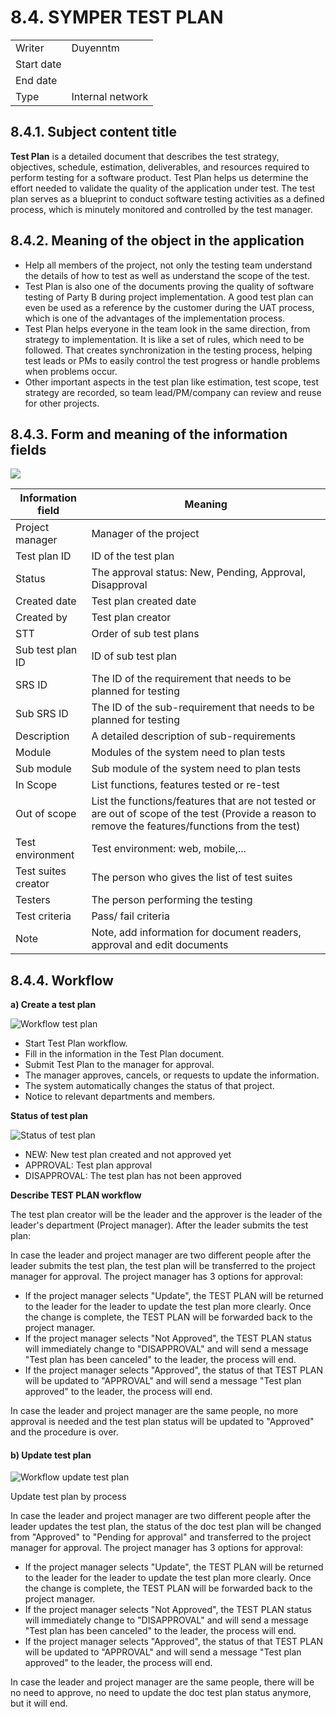 # 8.4. SYMPER TEST PLAN

|            |                  |
| ---------- | ---------------- |
| Writer     | Duyenntm         |
| Start date |                  |
| End date   |                  |
| Type       | Internal network |

## **8.4.1. Subject content title**

**Test Plan** is a detailed document that describes the test strategy, objectives, schedule, estimation, deliverables, and resources required to perform testing for a software product. Test Plan helps us determine the effort needed to validate the quality of the application under test. The test plan serves as a blueprint to conduct software testing activities as a defined process, which is minutely monitored and controlled by the test manager.

## 8.4.2. Meaning of the object in the application

* Help all members of the project, not only the testing team understand the details of how to test as well as understand the scope of the test.
* Test Plan is also one of the documents proving the quality of software testing of Party B during project implementation. A good test plan can even be used as a reference by the customer during the UAT process, which is one of the advantages of the implementation process.
* Test Plan helps everyone in the team look in the same direction, from strategy to implementation. It is like a set of rules, which need to be followed. That creates synchronization in the testing process, helping test leads or PMs to easily control the test progress or handle problems when problems occur.
* Other important aspects in the test plan like estimation, test scope, test strategy are recorded, so team lead/PM/company can review and reuse for other projects.

## 8.4.3.  Form  and meaning of the information fields

![](<../.gitbook/assets/Screen Shot 2022-01-23 at 23.17.55.png>)

| Information field   | Meaning                                                                                                                                           |
| ------------------- | ------------------------------------------------------------------------------------------------------------------------------------------------- |
| Project manager     | Manager of the project                                                                                                                            |
| Test plan ID        | ID of the test plan                                                                                                                               |
| Status              | The approval status: New, Pending, Approval, Disapproval                                                                                          |
| Created date        | Test plan created date                                                                                                                            |
| Created by          | Test plan creator                                                                                                                                 |
| STT                 | Order of sub test plans                                                                                                                           |
| Sub test plan ID    | ID of sub test plan                                                                                                                               |
| SRS ID              | The ID of the requirement that needs to be planned for testing                                                                                    |
| Sub SRS ID          | The ID of the sub-requirement that needs to be planned for testing                                                                                |
| Description         | A detailed description of sub-requirements                                                                                                        |
| Module              | Modules of the system need to plan tests                                                                                                          |
| Sub module          | Sub module of the system need to plan tests                                                                                                       |
| In Scope            | List functions, features tested or re-test                                                                                                        |
| Out of scope        | List the functions/features that are not tested or are out of scope of the test (Provide a reason to remove the features/functions from the test) |
| Test environment    | Test environment: web, mobile,...                                                                                                                 |
| Test suites creator | The person who gives the list of test suites                                                                                                      |
| Testers             | The person performing the testing                                                                                                                 |
| Test criteria       | Pass/ fail criteria                                                                                                                               |
| Note                | Note, add information for document readers, approval and edit documents                                                                           |

## 8.4.4. Workflow

**a)  Create a test plan**

![Workflow test plan](<../.gitbook/assets/Screen Shot 2021-12-15 at 21.33.38.png>)

* Start Test Plan workflow.
* Fill in the information in the Test Plan document.
* Submit Test Plan to the manager for approval.
* The manager approves, cancels, or requests to update the information.
* The system automatically changes the status of that project.
* Notice to relevant departments and members.

**Status of test plan**

![Status of test plan](<../.gitbook/assets/Screen Shot 2021-12-15 at 21.41.41.png>)

* NEW: New test plan created and not approved yet
* APPROVAL: Test plan approval
* DISAPPROVAL: The test plan has not been approved

**Describe TEST PLAN workflow**

The test plan creator will be the leader and the approver is the leader of the leader's department (Project manager). After the leader submits the test plan:

In case the leader and project manager are two different people after the leader submits the test plan, the test plan will be transferred to the project manager for approval. The project manager has 3 options for approval:

* If the project manager selects "Update", the TEST PLAN will be returned to the leader for the leader to update the test plan more clearly. Once the change is complete, the TEST PLAN will be forwarded back to the project manager.
* If the project manager selects "Not Approved", the TEST PLAN status will immediately change to "DISAPPROVAL" and will send a message "Test plan has been canceled" to the leader, the process will end.
* If the project manager selects "Approved", the status of that TEST PLAN will be updated to "APPROVAL" and will send a message "Test plan approved" to the leader, the process will end.

In case the leader and project manager are the same people, no more approval is needed and the test plan status will be updated to "Approved" and the procedure is over.

#### **b) Update test plan**

![Workflow update test plan](<../.gitbook/assets/Screen Shot 2021-12-17 at 10.58.12.png>)

Update test plan by process

In case the leader and project manager are two different people after the leader updates the test plan, the status of the doc test plan will be changed from "Approved" to "Pending for approval" and transferred to the project manager for approval. The project manager has 3 options for approval:

* If the project manager selects "Update", the TEST PLAN will be returned to the leader for the leader to update the test plan more clearly. Once the change is complete, the TEST PLAN will be forwarded back to the project manager.
* If the project manager selects "Not Approved", the TEST PLAN status will immediately change to "DISAPPROVAL" and will send a message "Test plan has been canceled" to the leader, the process will end.
* If the project manager selects "Approved", the status of that TEST PLAN will be updated to "APPROVAL" and will send a message "Test plan approved" to the leader, the process will end.

In case the leader and project manager are the same people, there will be no need to approve, no need to update the doc test plan status anymore, but it will end.

